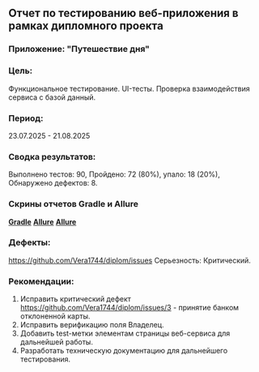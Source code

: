 ## Отчет по тестированию веб-приложения в рамках дипломного проекта
### Приложение: "Путешествие дня"
### Цель: 
Функциональное тестирование. UI-тесты. Проверка взаимодействия сервиса с базой данный.

### Период: 
23.07.2025 - 21.08.2025
### Сводка результатов: 
Выполнено тестов: 90, Пройдено: 72 (80%), упало: 18 (20%), Обнаружено дефектов: 8.

### Скрины отчетов Gradle и Allure
[**Gradle**](https://github.com/Vera1744/diplom/blob/main/docs/gradle%20report.png)
[**Allure**](https://github.com/Vera1744/diplom/blob/main/docs/Allure%20report1.png)
[**Allure**](https://github.com/Vera1744/diplom/blob/main/docs/Allure%20report2.png)

### Дефекты:
https://github.com/Vera1744/diplom/issues
Серьезность: Критический.

### Рекомендации: 
1. Исправить критический дефект https://github.com/Vera1744/diplom/issues/3 - принятие банком отклоненной карты.
2. Исправить верификацию поля Владелец.
3. Добавить test-метки элементам страницы веб-сервиса для дальнейшей работы.
4. Разработать техническую документацию для дальнейшего тестирования.
